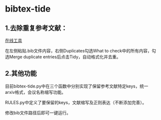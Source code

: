 # bibtex-tide
## 1.去除重复参考文献：
[在线工具](https://flamingtempura.github.io/bibtex-tidy/)

在左侧粘贴.bib文件内容，右侧Duplicates勾选What to check中的所有内容，勾选Merge duplicate entries后点击Tidy，自动格式化并去重。
## 2.其他功能
目前bibtex-tide.py中在三个函数中分别实现了保留参考文献特定keys，统一arxiv格式，会议名称缩写功能。

RULES.py中定义了要保留的keys，文献缩写及正则表达（不断添加完善）。

修改bib文件路径后即可一键运行。

